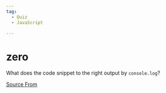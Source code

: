 ```yaml
---
tag:
  - Quiz
  - JavaScript

---
```

  
# zero

What does the code snippet to the right output by `console.log`?


[Source From](https://bigfrontend.dev/quiz/zero)

  